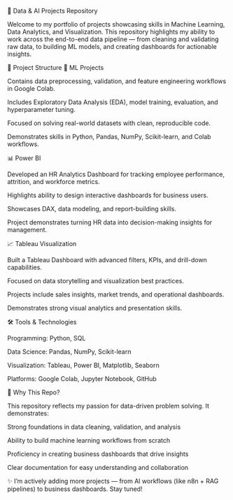 🚀 Data & AI Projects Repository

Welcome to my portfolio of projects showcasing skills in Machine Learning, Data Analytics, and Visualization.
This repository highlights my ability to work across the end-to-end data pipeline — from cleaning and validating raw data, to building ML models, and creating dashboards for actionable insights.

📂 Project Structure
🧠 ML Projects

Contains data preprocessing, validation, and feature engineering workflows in Google Colab.

Includes Exploratory Data Analysis (EDA), model training, evaluation, and hyperparameter tuning.

Focused on solving real-world datasets with clean, reproducible code.

Demonstrates skills in Python, Pandas, NumPy, Scikit-learn, and Colab workflows.

📊 Power BI

Developed an HR Analytics Dashboard for tracking employee performance, attrition, and workforce metrics.

Highlights ability to design interactive dashboards for business users.

Showcases DAX, data modeling, and report-building skills.

Project demonstrates turning HR data into decision-making insights for management.

📈 Tableau Visualization

Built a Tableau Dashboard with advanced filters, KPIs, and drill-down capabilities.

Focused on data storytelling and visualization best practices.

Projects include sales insights, market trends, and operational dashboards.

Demonstrates strong visual analytics and presentation skills.

🛠️ Tools & Technologies

Programming: Python, SQL

Data Science: Pandas, NumPy, Scikit-learn

Visualization: Tableau, Power BI, Matplotlib, Seaborn

Platforms: Google Colab, Jupyter Notebook, GitHub

🎯 Why This Repo?

This repository reflects my passion for data-driven problem solving. It demonstrates:

Strong foundations in data cleaning, validation, and analysis

Ability to build machine learning workflows from scratch

Proficiency in creating business dashboards that drive insights

Clear documentation for easy understanding and collaboration

✨ I’m actively adding more projects — from AI workflows (like n8n + RAG pipelines) to business dashboards. Stay tuned!

